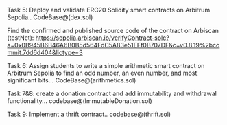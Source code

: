 Task 5: Deploy and validate ERC20 Solidity smart contracts on Arbitrum Sepolia..   CodeBase@(dex.sol)

Find the confirmed and published source code of the contract on Arbiscan (testNet): https://sepolia.arbiscan.io/verifyContract-solc?a=0x0B945B6B46A6B0B5d564FdC5A83e51EFf0B707DF&c=v0.8.19%2bcommit.7dd6d404&lictype=3

Task 6: Assign students to write a simple arithmetic smart contract on Arbitrum Sepolia to find an odd number, an even number, and most significant bits...  CodeBase@(arithmetics.sol)

Task 7&8: create a donation contract and add immutability and withdrawal functionality...
codebase@(ImmutableDonation.sol)

Task 9: Implement a thrift contract.. codebase@(thrift.sol)
